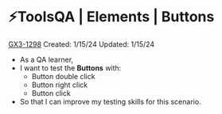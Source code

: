 # ⚡️ToolsQA | Elements | Buttons

[GX3-1298](https://upexgalaxy34.atlassian.net/browse/GX3-1298) Created: 1/15/24 Updated: 1/15/24

-   As a QA learner,
-   I want to test the **Buttons** with:
    -   Button double click
    -   Button right click
    -   Button click
-   So that I can improve my testing skills for this scenario.
